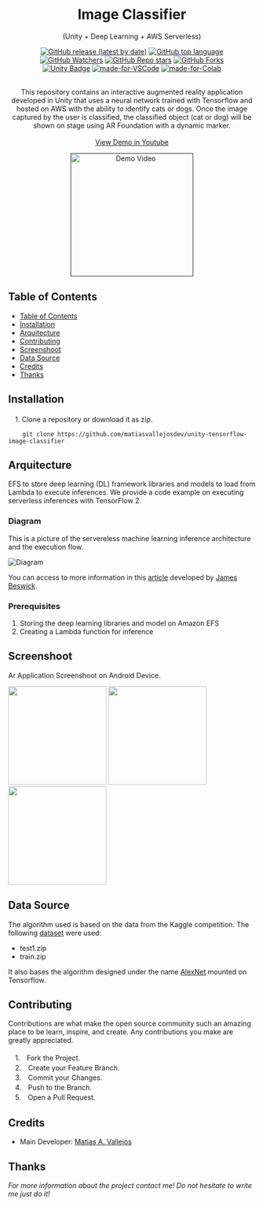 <h1 align="center"> Image Classifier </h1>
  <p align="center"> (Unity + Deep Learning + AWS Serverless) </p>
  <div align="center">

  [![GitHub release (latest by date)](https://img.shields.io/github/v/release/matiasvallejosdev/unity-tensorflow-image-classifier?color=4cc51e)](https://github.com/matiasvallejosdev/unity-tensorflow-image-classifier)
  [![GitHub top language](https://img.shields.io/github/languages/top/matiasvallejosdev/unity-tensorflow-image-classifier?color=1081c2)](https://github.com/matiasvallejosdev/unity-tensorflow-image-classifier/search?l=c%23)
  [![GitHub Watchers](https://img.shields.io/github/watchers/matiasvallejosdev/unity-tensorflow-image-classifier?color=4cc51e)](https://github.com/matiasvallejosdev/unity-tensorflow-image-classifier/watchers)
  [![GitHub Repo stars](https://img.shields.io/github/stars/matiasvallejosdev/unity-tensorflow-image-classifier?color=4cc51e)](https://github.com/matiasvallejosdev/unity-tensorflow-image-classifier/stargazers)
  [![GitHub Forks](https://img.shields.io/github/forks/matiasvallejosdev/unity-tensorflow-image-classifier?color=4cc51e)](https://github.com/matiasvallejosdev/unity-tensorflow-image-classifier/network/members)
  <br />
  [![Unity Badge](http://img.shields.io/badge/-Unity3D_2020.3.5f1-000?logo=unity&link=https://unity.com/)](https://unity.com/)
  [![made-for-VSCode](https://img.shields.io/badge/Made%20for-VSCode-1f425f.svg)](https://code.visualstudio.com/)
  [![made-for-Colab](https://img.shields.io/badge/Made%20for-Colab-orange)](https://colab.research.google.com/)
  </div>
<p align="center"> 
  <br />
This repository contains an interactive augmented reality application developed in Unity that uses a neural network trained with Tensorflow and hosted on AWS with the ability to identify cats or dogs. Once the image captured by the user is classified, the classified object (cat or dog) will be shown on stage using AR Foundation with a dynamic marker.       <br /> <br />
  <a href="https://youtu.be/Q-14FaPrD-A" target="_blank">View Demo in Youtube</a> <br />
      <p align="center">
      <a href="" rel="nofollow">
      <img src="" alt="Demo Video" width="250">
    </a>
  </p>
 
  </p>
</p>

## Table of Contents

- [Table of Contents](#table-of-contents)
- [Installation](#installation)
- [Arquitecture](#arquitecture)
- [Contributing](#contributing)
- [Screenshoot](#screenshoot)
- [Data Source](#data-source)
- [Credits](#credits)
- [Thanks](#thanks)

## Installation
　1. Clone a repository or download it as zip.
```
    git clone https://github.com/matiasvallejosdev/unity-tensorflow-image-classifier
```
## Arquitecture

EFS to store deep learning (DL) framework libraries and models to load from Lambda to execute inferences. We provide a code example on executing serverless inferences with TensorFlow 2.

### Diagram
This is a picture of the servereless machine learning inference architecture and the execution flow.

![Diagram](https://github.com/matiasvallejosdev/unity-tensorflow-image-classifier/blob/main/Project.Backend/docs/Serverless_Diagram.png?raw=true)

You can access to more information in this [article](https://aws.amazon.com/blogs/compute/building-deep-learning-inference-with-aws-lambda-and-amazon-efs/) developed by [James Beswick](https://aws.amazon.com/blogs/compute/author/jbeswick/).
### Prerequisites

1. Storing the deep learning libraries and model on Amazon EFS
2. Creating a Lambda function for inference

## Screenshoot
Ar Application Screenshoot on Android Device.
<p>
  <p>
    <a rel="nofollow">
    <img src="" width="200">
    </a>
    <a rel="nofollow">
    <img src="" width="200">
    </a>
    <a rel="nofollow">
    <img src="" width="200">
    </a>
  </p>

## Data Source

The algorithm used is based on the data from the Kaggle competition. The following [dataset](https://www.kaggle.com/c/dogs-vs-cats/data) were used:
- test1.zip
- train.zip


It also bases the algorithm designed under the name [AlexNet](https://en.wikipedia.org/wiki/AlexNet) mounted on Tensorflow.



## Contributing

Contributions are what make the open source community such an amazing place to be learn, inspire, and create. Any contributions you make are greatly appreciated. <br /><br />
　1.　Fork the Project. <br />
　2.　Create your Feature Branch. <br />
　3.　Commit your Changes. <br />
　4.　Push to the Branch. <br />
　5.　Open a Pull Request. <br />

## Credits

- Main Developer: [Matias A. Vallejos](https://www.linkedin.com/in/matiasvallejos/)

## Thanks

_For more information about the project contact me! Do not hesitate to write me just do it!_
